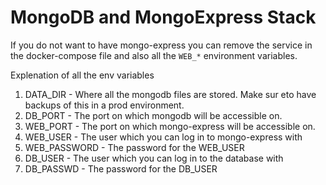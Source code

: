 # MongoDB and MongoExpress Stack
If you do not want to have mongo-express you can remove the service in the docker-compose file and also all the `WEB_*` environment variables. 

Explenation of all the env variables

1. DATA_DIR - Where all the mongodb files are stored. Make sur eto have backups of this in a prod environment.
2. DB_PORT - The port on which mongodb will be accessible on.
3. WEB_PORT - The port on which mongo-express will be accessible on.
4. WEB_USER - The user which you can log in to mongo-express with
5. WEB_PASSWORD - The password for the WEB_USER
6. DB_USER - The user which you can log in to the database with
7. DB_PASSWD - The password for the DB_USER